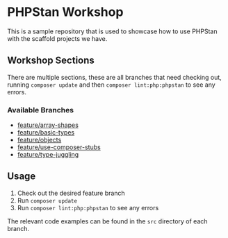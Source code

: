 # PHPStan Workshop

This is a sample repository that is used to showcase how to use PHPStan with the scaffold projects we have.

## Workshop Sections

There are multiple sections, these are all branches that need checking out, running `composer update` and then `composer lint:php:phpstan` to see any errors.

### Available Branches

- [feature/array-shapes](https://github.com/gin0115/phpstan-workshop/tree/feature/array-shapes)
- [feature/basic-types](https://github.com/gin0115/phpstan-workshop/tree/feature/basic-types) 
- [feature/objects](https://github.com/gin0115/phpstan-workshop/tree/feature/objects)
- [feature/use-composer-stubs](https://github.com/gin0115/phpstan-workshop/tree/feature/use-composer-stubs)
- [feature/type-juggling](https://github.com/gin0115/phpstan-workshop/tree/feature/type-juggling)

## Usage

1. Check out the desired feature branch
2. Run `composer update`
3. Run `composer lint:php:phpstan` to see any errors

The relevant code examples can be found in the `src` directory of each branch.

